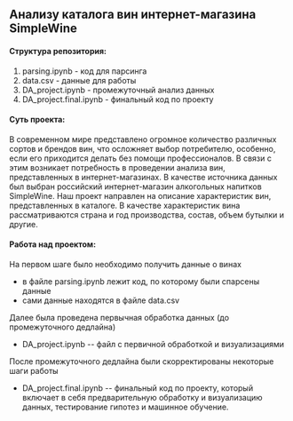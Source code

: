 ## Анализу каталога вин интернет-магазина SimpleWine

#### Структура репозитория:
1. parsing.ipynb - код для парсинга
2. data.csv - данные для работы
3. DA_project.ipynb - промежуточный анализ данных 
4. DA_project.final.ipynb - финальный код по проекту

#### Суть проекта:
В современном мире представлено огромное количество различных сортов и брендов вин, что осложняет выбор потребителю, особенно, если его приходится делать без помощи профессионалов. В связи с этим возникает потребность в проведении анализа вин, представленных в интернет-магазинах. В качестве источника данных был выбран российский интернет-магазин алкогольных напитков SimpleWine. Наш проект направлен на описание характеристик вин, представленных в каталоге. В качестве характеристик вина рассматриваются страна и год производства, состав, объем бутылки и другие. 

#### Работа над проектом:

На первом шаге было необходимо получить данные о винах
- в файле parsing.ipynb лежит код, по которому были спарсены данные
- сами данные находятся в файле data.csv

Далее была проведена первычная обработка данных (до промежуточного дедлайна)
- DA_project.ipynb -- файл с первичной обработкой и визуализациями

После промежуточного дедлайна были скорректированы некоторые шаги работы
- DA_project.final.ipynb -- финальный код по проекту, который включает в себя предварительную обработку и визуализацию данных, тестирование гипотез и машинное обучение.

